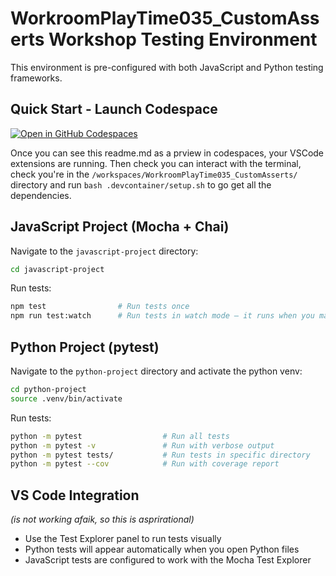 # WorkroomPlayTime035_CustomAsserts Workshop Testing Environment

This environment is pre-configured with both JavaScript and Python testing frameworks.

## Quick Start - Launch Codespace

[![Open in GitHub Codespaces](https://github.com/codespaces/badge.svg)](https://codespaces.new/workroomprds/WorkroomPlayTime035_CustomAsserts)

Once you can see this readme.md as a prview in codespaces, your VSCode extensions are running.
Then check you can interact with the terminal, check you're in the `/workspaces/WorkroomPlayTime035_CustomAsserts/` directory and run `bash .devcontainer/setup.sh` to go get all the dependencies. 


## JavaScript Project (Mocha + Chai)

Navigate to the `javascript-project` directory:

```bash
cd javascript-project
```

Run tests:
```bash
npm test                # Run tests once
npm run test:watch      # Run tests in watch mode – it runs when you make a change
```

## Python Project (pytest)

Navigate to the `python-project` directory and activate the python venv:

```bash
cd python-project
source .venv/bin/activate
```

Run tests:
```bash
python -m pytest                  # Run all tests
python -m pytest -v               # Run with verbose output
python -m pytest tests/           # Run tests in specific directory
python -m pytest --cov            # Run with coverage report
```

## VS Code Integration 

_(is not working afaik, so this is asprirational)_

- Use the Test Explorer panel to run tests visually
- Python tests will appear automatically when you open Python files
- JavaScript tests are configured to work with the Mocha Test Explorer

